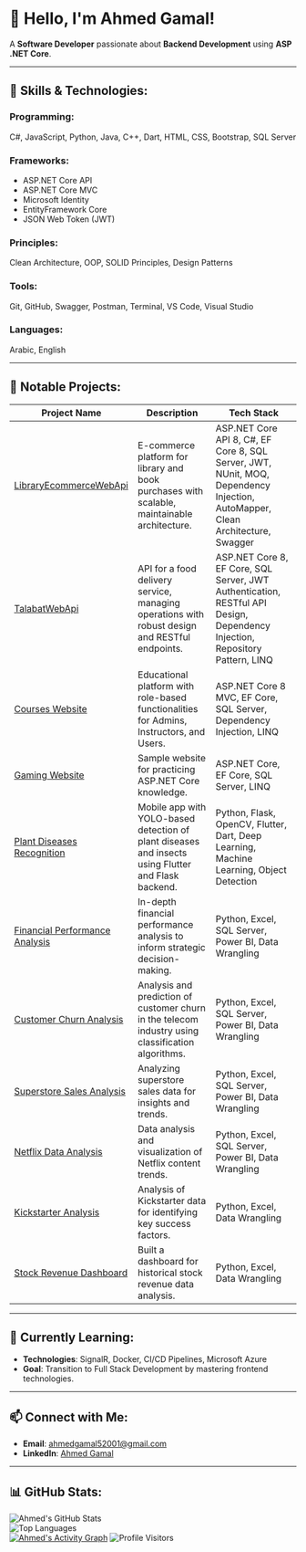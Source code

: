 # 👋 Hello, I'm Ahmed Gamal!

A **Software Developer** passionate about **Backend Development** using **ASP .NET Core**.

---

## 🌟 Skills & Technologies:

### Programming:
C#, JavaScript, Python, Java, C++, Dart, HTML, CSS, Bootstrap, SQL Server

### Frameworks:
- ASP.NET Core API
- ASP.NET Core MVC
- Microsoft Identity
- EntityFramework Core
- JSON Web Token (JWT)

### Principles:
Clean Architecture, OOP, SOLID Principles, Design Patterns

### Tools:
Git, GitHub, Swagger, Postman, Terminal, VS Code, Visual Studio

### Languages:
Arabic, English

---

## 📂 Notable Projects:

| **Project Name**  | **Description**                                                                                                                                  | **Tech Stack**                                                                                                                                                                  |
|--------------------|--------------------------------------------------------------------------------------------------------------------------------------------------|-------------------------------------------------------------------------------------------------------------------------------------------------------------------------------|
| [LibraryEcommerceWebApi](https://github.com/ahmedgamal23/LibraryEcommerceWebApi)   | E-commerce platform for library and book purchases with scalable, maintainable architecture.                                                | ASP.NET Core API 8, C#, EF Core 8, SQL Server, JWT, NUnit, MOQ, Dependency Injection, AutoMapper, Clean Architecture, Swagger                                               |
| [TalabatWebApi](https://github.com/ahmedgamal23/TalabatWebAspDotNetCoreApi)       | API for a food delivery service, managing operations with robust design and RESTful endpoints.                                              | ASP.NET Core 8, EF Core, SQL Server, JWT Authentication, RESTful API Design, Dependency Injection, Repository Pattern, LINQ                                                 |
| [Courses Website](https://github.com/ahmedgamal23/Courses-Website-Asp-.Net-Core-Mvc) | Educational platform with role-based functionalities for Admins, Instructors, and Users.                                                    | ASP.NET Core 8 MVC, EF Core, SQL Server, Dependency Injection, LINQ                                                                                                          |
| [Gaming Website](https://github.com/ahmedgamal23/Gaming-Website-Project-ASP.Net) | Sample website for practicing ASP.NET Core knowledge.                                                                                      | ASP.NET Core, EF Core, SQL Server, LINQ                                                                                                                                      |
| [Plant Diseases Recognition](https://github.com/ahmedgamal23/Plant-Diseases-Infection-Recognition) | Mobile app with YOLO-based detection of plant diseases and insects using Flutter and Flask backend.                                          | Python, Flask, OpenCV, Flutter, Dart, Deep Learning, Machine Learning, Object Detection                                                                                     |
| [Financial Performance Analysis](https://github.com/ahmedgamal23/Financial-Performance-Analysis-Project) | In-depth financial performance analysis to inform strategic decision-making.                                                                | Python, Excel, SQL Server, Power BI, Data Wrangling                                                                                                                          |
| [Customer Churn Analysis](https://github.com/ahmedgamal23/Customer-Churn-Analysis-project) | Analysis and prediction of customer churn in the telecom industry using classification algorithms.                                          | Python, Excel, SQL Server, Power BI, Data Wrangling                                                                                                                          |
| [Superstore Sales Analysis](https://github.com/ahmedgamal23/Superstore-sales-data-analysis-project) | Analyzing superstore sales data for insights and trends.                                                                                   | Python, Excel, SQL Server, Power BI, Data Wrangling                                                                                                                          |
| [Netflix Data Analysis](https://github.com/ahmedgamal23/Netflix-Data-Analysis-and-Visualization-project) | Data analysis and visualization of Netflix content trends.                                                                                 | Python, Excel, SQL Server, Power BI, Data Wrangling                                                                                                                          |
| [Kickstarter Analysis](https://github.com/ahmedgamal23/Kickstarter-data-analysis-project) | Analysis of Kickstarter data for identifying key success factors.                                                                          | Python, Excel, Data Wrangling                                                                                                                                               |
| [Stock Revenue Dashboard](https://github.com/ahmedgamal23/Analyzing-Historical-Stock-Revenue-Data-and-Building-a-Dashboard) | Built a dashboard for historical stock revenue data analysis.                                                                              | Python, Excel, Data Wrangling                                                                                                                                               |

---

## 🌱 Currently Learning:

- **Technologies**: SignalR, Docker, CI/CD Pipelines, Microsoft Azure  
- **Goal**: Transition to Full Stack Development by mastering frontend technologies.

---

## 📫 Connect with Me:

- **Email**: [ahmedgamal52001@gmail.com](mailto:ahmedgamal52001@gmail.com)  
- **LinkedIn**: [Ahmed Gamal](https://www.linkedin.com/in/ahmed-gamal-667a061a3/)

---

## 📊 GitHub Stats:

![Ahmed's GitHub Stats](https://github-readme-stats.vercel.app/api?username=ahmedgamal23&show_icons=true&theme=radical)  
![Top Languages](https://github-readme-stats.vercel.app/api/top-langs/?username=ahmedgamal23&layout=compact)  
[![Ahmed's Activity Graph](https://github-readme-activity-graph.cyclic.app/graph?username=yourusername&theme=dracula)](https://github.com/ashutosh00710/github-readme-activity-graph)
![Profile Visitors](https://komarev.com/ghpvc/?username=ahmedgamal23)
